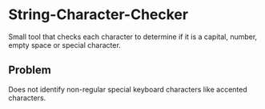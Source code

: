 # String-Character-Checker
Small tool that checks each character to determine if it is a capital, number, empty space or special character.

## Problem
Does not identify non-regular special keyboard characters like accented characters.
